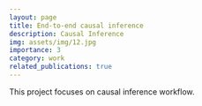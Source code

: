 ```yaml
---
layout: page
title: End-to-end causal inference
description: Causal Inference
img: assets/img/12.jpg
importance: 3
category: work
related_publications: true
---
```


This project focuses on causal inference workflow.
